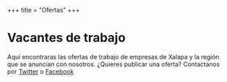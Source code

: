 +++
title = "Ofertas"
+++

# Vacantes de trabajo

Aquí encontraras las ofertas de trabajo de empresas de Xalapa y la región que se anuncian con nosotros. ¿Quieres publicar una oferta? Contactanos por [Twitter](https://twitter.com/xalapacode) o [Facebook](https://facebook.com/xalapacode)
